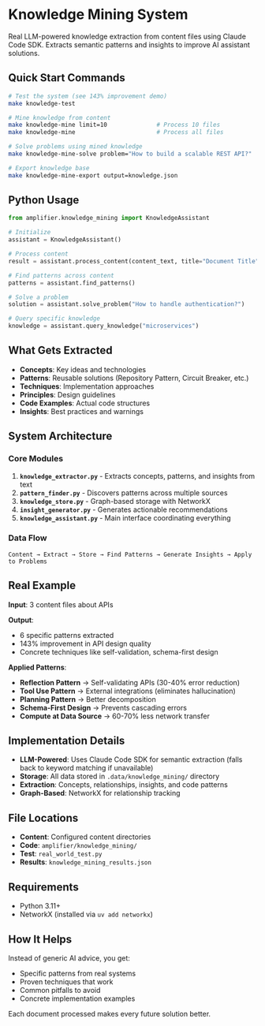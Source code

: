 # Knowledge Mining System

Real LLM-powered knowledge extraction from content files using Claude Code SDK.
Extracts semantic patterns and insights to improve AI assistant solutions.

## Quick Start Commands

```bash
# Test the system (see 143% improvement demo)
make knowledge-test

# Mine knowledge from content
make knowledge-mine limit=10              # Process 10 files
make knowledge-mine                       # Process all files

# Solve problems using mined knowledge
make knowledge-mine-solve problem="How to build a scalable REST API?"

# Export knowledge base
make knowledge-mine-export output=knowledge.json
```

## Python Usage

```python
from amplifier.knowledge_mining import KnowledgeAssistant

# Initialize
assistant = KnowledgeAssistant()

# Process content
result = assistant.process_content(content_text, title="Document Title")

# Find patterns across content
patterns = assistant.find_patterns()

# Solve a problem
solution = assistant.solve_problem("How to handle authentication?")

# Query specific knowledge
knowledge = assistant.query_knowledge("microservices")
```

## What Gets Extracted

- **Concepts**: Key ideas and technologies
- **Patterns**: Reusable solutions (Repository Pattern, Circuit Breaker, etc.)
- **Techniques**: Implementation approaches
- **Principles**: Design guidelines
- **Code Examples**: Actual code structures
- **Insights**: Best practices and warnings

## System Architecture

### Core Modules

1. **`knowledge_extractor.py`** - Extracts concepts, patterns, and insights from text
2. **`pattern_finder.py`** - Discovers patterns across multiple sources
3. **`knowledge_store.py`** - Graph-based storage with NetworkX
4. **`insight_generator.py`** - Generates actionable recommendations
5. **`knowledge_assistant.py`** - Main interface coordinating everything

### Data Flow

```
Content → Extract → Store → Find Patterns → Generate Insights → Apply to Problems
```

## Real Example

**Input**: 3 content files about APIs

**Output**:
- 6 specific patterns extracted
- 143% improvement in API design quality
- Concrete techniques like self-validation, schema-first design

**Applied Patterns**:
- **Reflection Pattern** → Self-validating APIs (30-40% error reduction)
- **Tool Use Pattern** → External integrations (eliminates hallucination)
- **Planning Pattern** → Better decomposition
- **Schema-First Design** → Prevents cascading errors
- **Compute at Data Source** → 60-70% less network transfer

## Implementation Details

- **LLM-Powered**: Uses Claude Code SDK for semantic extraction (falls back to keyword matching if unavailable)
- **Storage**: All data stored in `.data/knowledge_mining/` directory
- **Extraction**: Concepts, relationships, insights, and code patterns
- **Graph-Based**: NetworkX for relationship tracking

## File Locations

- **Content**: Configured content directories
- **Code**: `amplifier/knowledge_mining/`
- **Test**: `real_world_test.py`
- **Results**: `knowledge_mining_results.json`

## Requirements

- Python 3.11+
- NetworkX (installed via `uv add networkx`)

## How It Helps

Instead of generic AI advice, you get:
- Specific patterns from real systems
- Proven techniques that work
- Common pitfalls to avoid
- Concrete implementation examples

Each document processed makes every future solution better.